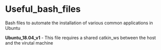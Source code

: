 # Useful_bash_files
Bash files to automate the installation of various common applications in Ubuntu

**Ubuntu_18.04_v1** - This file requires a shared catkin_ws between the host and the virutal machine




